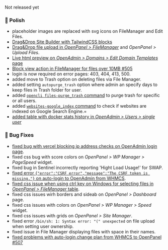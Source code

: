 Not released yet

### 💅 Polish
- placeholder images are replaced with svg icons on FileManager and Edit Files.
- [Drag&Drop Site Builder with TailwindCSS blocks](https://i.postimg.cc/3rwh6Kp8/2025-06-02-14-54.png)
- [Drag&Drop file upload in *OpenPanel > FileManager*](https://i.postimg.cc/RSDpS9yV/2025-06-02-14-49.png) and *OpenPanel > Upload Files*.
- [Live html preview on *OpenAdmin > Domains > Edit Domain Templates* page](https://i.postimg.cc/0j7nCVmX/25c1a2d63b4132.gif)
- [Block view action in FileManager for files over 10MB #505](https://github.com/stefanpejcic/OpenPanel/issues/505)
- login is now required on error pages: 403, 404, 413, 500.
- added move to Trash option on deleting files via File Manager.
- added setting `autopurge_trash` option where admin an specify days to keep files in Trash folder for user.
- added [`opencli files-purge_trash` command](https://dev.openpanel.com/cli/files.html#Purge-Trash) to purge trash for specific or all users.
- added [`websites-google_index` command](https://dev.openpanel.com/cli/websites.html#Google-Index) to check if websites are indexed on Google Search Engine.=
- [added table with docker stats history in *OpenAdmin > Users > single user*](https://i.postimg.cc/vb27SffN/2025-06-03-14-30.png)

### 🐛 Bug Fixes
- [fixed bug with vercel blocking ip address checks on OpenAdmin login page](https://i.postimg.cc/hGLQtNLG/2025-06-02-17-29.png).
- fixed css bug with score colors on *OpenPanel > WP Manager > PageSpeed* widget.
- fixed bug in Sentinel incorrectly reporting 'Hight Load Usage!' for SWAP.
- [fixed error `{"error":"CSRF error","message":"The CSRF token is missing."}` on auto-login to OpenAdmin from WHMCS](https://i.postimg.cc/q7xgTyrh/2025-06-02-17-31.png).
- [fixed css issue when using ctrl key on Windows for selecting files in *OpenPanel > FileManager* table](https://i.postimg.cc/QN7746YS/2025-06-02-18-18.png).
- fixed css issues wirh borders and sideab on *OpenPanel > Dashboard* page.
- fixed css issues with colors on *OpenPanel > WP Manager > Speed* widget.
- fixed css issues with grids on *OpenPanel > Site Manager*.
- fixed error `/bin/sh: 1: Syntax error: "(" unexpected` on file upload when setting user ownership.
- fixed issue in File Manager displaying files with space in their names.
- [fixed problems with auto-login,change plan from WHMCS to OpenPanel #507](https://github.com/stefanpejcic/OpenPanel/issues/507)


